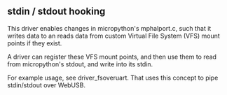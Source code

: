## stdin / stdout hooking

This driver enables changes in micropython's mphalport.c, such that it writes data to an reads data from custom Virtual File System (VFS) mount points if they exist.

A driver can register these VFS mount points, and then use them to read from micropython's stdout, and write into its stdin.

For example usage, see driver_fsoveruart. That uses this concept to pipe stdin/stdout over WebUSB.